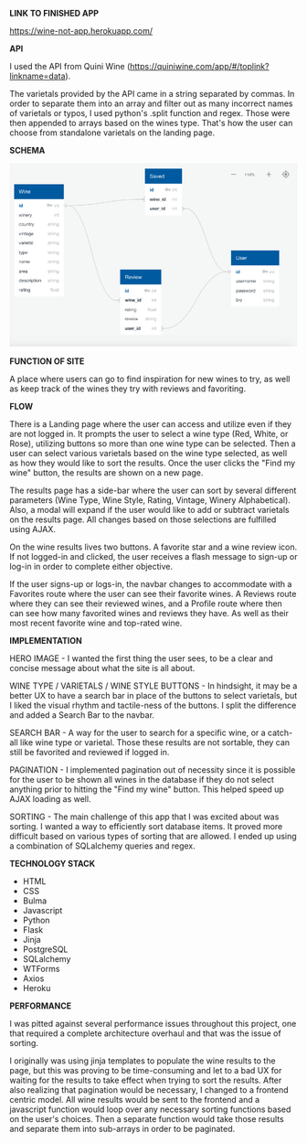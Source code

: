 
**LINK TO FINISHED APP**

https://wine-not-app.herokuapp.com/

**API**

I used the API from Quini Wine (https://quiniwine.com/app/#/toplink?linkname=data). 

The varietals provided by the API came in a string separated by commas. In order to separate them into an array and filter out as many incorrect names of varietals or typos, I used python's .split function and regex. Those were then appended to arrays based on the wines type. That's how the user can choose from standalone varietals on the landing page.

**SCHEMA**

![image info](./schema/schema.png)

**FUNCTION OF SITE**

A place where users can go to find inspiration for new wines to try, as well as keep track of the wines they try with reviews and favoriting. 

**FLOW**

There is a Landing page where the user can access and utilize even if they are not logged in. It prompts the user to select a wine type (Red, White, or Rose), utilizing buttons so more than one wine type can be selected. Then a user can select various varietals based on the wine type selected, as well as how they would like to sort the results. Once the user clicks the "Find my wine" button, the results are shown on a new page.

The results page has a side-bar where the user can sort by several different parameters (Wine Type, Wine Style, Rating, Vintage, Winery Alphabetical). Also, a modal will expand if the user would like to add or subtract varietals on the results page. All changes based on those selections are fulfilled using AJAX.

On the wine results lives two buttons. A favorite star and a wine review icon. If not logged-in and clicked, the user receives a flash message to sign-up or log-in in order to complete either objective.

If the user signs-up or logs-in, the navbar changes to accommodate with a Favorites route where the user can see their favorite wines. A Reviews route where they can see their reviewed wines, and a Profile route where then can see how many favorited wines and reviews they have. As well as their most recent favorite wine and top-rated wine.

**IMPLEMENTATION**

HERO IMAGE - I wanted the first thing the user sees, to be a clear and concise message about what the site is all about.

WINE TYPE / VARIETALS / WINE STYLE BUTTONS - In hindsight, it may be a better UX to have a search bar in place of the buttons to select varietals, but I liked the visual rhythm and tactile-ness of the buttons. I split the difference and added a Search Bar to the navbar.

SEARCH BAR - A way for the user to search for a specific wine, or a catch-all like wine type or varietal. Those these results are not sortable, they can still be favorited and reviewed if logged in.

PAGINATION - I implemented pagination out of necessity since it is possible for the user to be shown all wines in the database if they do not select anything prior to hitting the "Find my wine" button. This helped speed up AJAX loading as well.

SORTING - The main challenge of this app that I was excited about was sorting. I wanted a way to efficiently sort database items. It proved more difficult based on various types of sorting that are allowed. I ended up using a combination of SQLalchemy queries and regex.

**TECHNOLOGY STACK**

* HTML
* CSS
* Bulma
* Javascript
* Python
* Flask
* Jinja
* PostgreSQL
* SQLalchemy
* WTForms
* Axios
* Heroku


**PERFORMANCE**

I was pitted against several performance issues throughout this project, one that required a complete architecture overhaul and that was the issue of sorting.

I originally was using jinja templates to populate the wine results to the page, but this was proving to be time-consuming and let to a bad UX for waiting for the results to take effect when trying to sort the results. After also realizing that pagination would be necessary, I changed to a frontend centric model. All wine results would be sent to the frontend and a javascript function would loop over any necessary sorting functions based on the user's choices. Then a separate function would take those results and separate them into sub-arrays in order to be paginated.